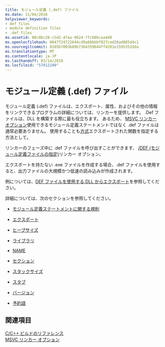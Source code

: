 ```yaml
---
title: モジュール定義 (.def) ファイル
ms.date: 11/04/2016
helpviewer_keywords:
- def files
- module definition files
- .def files
ms.assetid: 08c0bc28-c5d2-47aa-9624-7fc68bcaa4d8
ms.openlocfilehash: 0047f24722644cd9a68bbbf827ced26ad085d4c1
ms.sourcegitcommit: 8105b7003b89b73b4359644ff4281e1595352dda
ms.translationtype: MT
ms.contentlocale: ja-JP
ms.lasthandoff: 03/14/2019
ms.locfileid: "57812240"
---
```

# <a name="module-definition-def-files"></a>モジュール定義 (.def) ファイル

モジュール定義 (.def) ファイルは、エクスポート、属性、およびその他の情報をリンクできるプログラムの詳細については、リンカーを提供します。 .Def ファイルは、DLL を構築する際に最も役立ちます。 あるため、 [MSVC リンカー オプション](linker-options.md)使用できるモジュール定義ステートメントではなく .def ファイルは通常必要ありません。 使用することも[方式](../exporting-from-a-dll-using-declspec-dllexport.md)エクスポートされた関数を指定する方法として。

リンカーのフェーズ中に .def ファイルを呼び出すことができます、 [/DEF (モジュール定義ファイルの指定)](def-specify-module-definition-file.md)リンカー オプション。

エクスポートを持たない .exe ファイルを作成する場合、.def ファイルを使用すると、出力ファイルの大規模かつ低速の読み込みが作成されます。

例については、[DEF ファイルを使用する DLL からエクスポート](../exporting-from-a-dll-using-def-files.md)を参照してください。

詳細については、次のセクションを参照してください。

- [モジュール定義ステートメントに関する規則](rules-for-module-definition-statements.md)

- [エクスポート](exports.md)

- [ヒープサイズ](heapsize.md)

- [ライブラリ](library.md)

- [NAME](name-c-cpp.md)

- [セクション](sections-c-cpp.md)

- [スタックサイズ](stacksize.md)

- [スタブ](stub.md)

- [バージョン](version-c-cpp.md)

- [予約語](reserved-words.md)

## <a name="see-also"></a>関連項目

[C/C++ ビルドのリファレンス](c-cpp-building-reference.md)<br/>
[MSVC リンカー オプション](linker-options.md)
